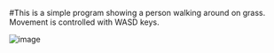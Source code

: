 #This is a simple program showing a person walking around on grass. Movement is controlled with WASD keys.

![image](https://github.com/user-attachments/assets/da044488-e887-48af-9d21-e28e93b7acf0)

